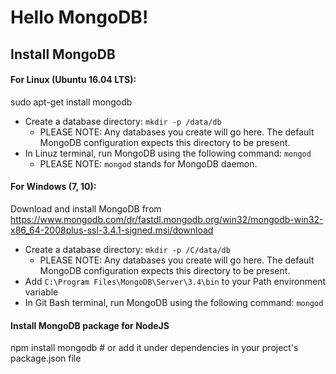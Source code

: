 # Hello MongoDB!

## Install MongoDB
#### For Linux (Ubuntu 16.04 LTS):
sudo apt-get install mongodb
-   Create a database directory: `mkdir -p /data/db`
    -   PLEASE NOTE: Any databases you create will go here.  The default MongoDB configuration expects this directory to be present.
-   In Linuz terminal, run MongoDB using the following command: `mongod`
    -   PLEASE NOTE: `mongod` stands for MongoDB daemon.

#### For Windows (7, 10):
Download and install MongoDB from https://www.mongodb.com/dr/fastdl.mongodb.org/win32/mongodb-win32-x86_64-2008plus-ssl-3.4.1-signed.msi/download
-   Create a database directory: `mkdir -p /C/data/db`
    -   PLEASE NOTE: Any databases you create will go here.  The default MongoDB configuration expects this directory to be present.
-   Add `C:\Program Files\MongoDB\Server\3.4\bin` to your Path environment variable
-   In Git Bash terminal, run MongoDB using the following command: `mongod`

#### Install MongoDB package for NodeJS
npm install mongodb    # or add it under dependencies in your project's package.json file

